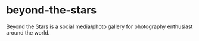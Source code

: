 # beyond-the-stars
Beyond the Stars is a social media/photo gallery for photography enthusiast around the world. 
